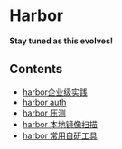 Harbor
======

**Stay tuned as this evolves!**

## Contents

* [harbor企业级实践](practice.md)
* [harbor auth](auth.md)
* [harbor 压测](pressure_test.md)
* [harbor 本地镜像扫描](image_scan.md)
* [harbor 常用自研工具](tools)